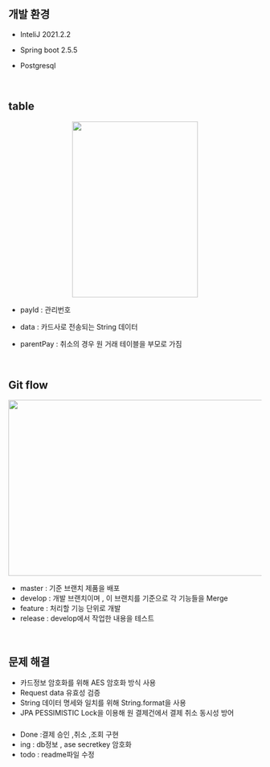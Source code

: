 ## 개발 환경 

- InteliJ 2021.2.2

- Spring boot 2.5.5

- Postgresql 

<br>

## table



<img src="https://user-images.githubusercontent.com/53510936/138397771-2779c640-c528-492c-b89e-fc537c7ae5cf.png"  width="250" height="350" style="margin-left: auto; margin-right: auto; display: block;"/>



- payId : 관리번호

- data :  카드사로 전송되는 String 데이터
- parentPay : 취소의 경우 원 거래 테이블을 부모로 가짐



<br>

## Git flow

<img src="https://user-images.githubusercontent.com/53510936/138382890-25ef69db-dbcc-439e-96a0-689429f16505.png"  width="550" height="350" style="margin-left: auto; margin-right: auto; display: block;"/>

- master :  기준 브랜치 제품을 배포
- develop :  개발 브랜치이며 , 이 브랜치를 기준으로 각 기능들을 Merge
- feature : 처리할 기능 단위로 개발
- release :  develop에서 작업한 내용을 테스트 

<br>

##  문제 해결

- 카드정보 암호화를 위해 AES 암호화 방식 사용
- Request data 유효성 검증
- String 데이터 명세와 일치를 위해 String.format을 사용
- JPA PESSIMISTIC Lock을 이용해 원 결제건에서 결제 취소 동시성 방어


### 
- Done :결제 승인 ,취소 ,조회 구현
- ing : db정보 , ase secretkey 암호화
- todo : readme파일 수정




